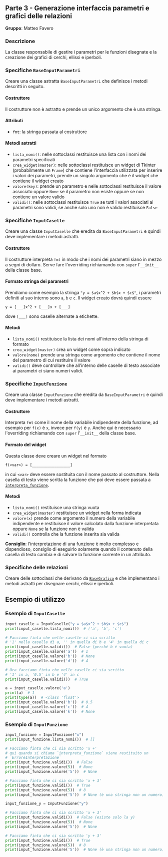 ## Parte 3 - Generazione interfaccia parametri e grafici delle relazioni

**Gruppo**: Matteo Favero

### Descrizione

La classe responsabile di gestire i parametri per le funzioni disegnate e la
creazione dei grafici di cerchi, ellissi e iperboli.

### Specifiche `BaseInputParametri`

Creare una classe astratta `BaseInputParametri` che definisce i metodi descritti
in seguito.

#### Costruttore

Il costruttore non è astratto e prende un unico argomento che è una stringa.

#### Attributi

- `fmt`: la stringa passata al costruttore

#### Metodi astratti

- `lista_nomi()`: nelle sottoclassi restituisce una lista con i nomi dei
  parametri specificati
- `crea_widget(master)`: nelle sottoclassi restituisce un widget di Tkinter
  (probabilmente un `Frame`) che contiene l'interfaccia utilizzata per inserire
  i valori dei parametri, prende un singolo argomento che è il widget che
  contiene il widget creato
- `valore(key)`: prende un parametro e nelle sottoclassi restituisce il valore
  associato oppure `None` se il parametro non esiste oppure se non contiene un
  valore valido
- `validi()`: nelle sottoclassi restituisce `True` se tutti i valori associati
  ai parametri sono validi, se anche solo uno non è valido restituisce `False`

### Specifiche `InputCaselle`

Creare una classe `InputCaselle` che eredita da `BaseInputParametri` e quindi
deve implementare i metodi astratti.

#### Costruttore

Il costruttore interpreta `fmt` in modo che i nomi dei parametri siano in mezzo
a segni di dollaro. Serve fare l'overriding richiamando con `super` l'`__init__`
della classe base.

#### Formato stringa dei parametri

Prendiamo come esempio la stringa `"y = $a$x^2 + $b$x + $c$"`, i parametri
definiti al suo interno sono `a`, `b` e `c`. Il widget creato dovrà quindi
essere

```text
y = [___]x^2 + [___]x + [___]
```

dove `[___]` sono caselle alternate a
etichette.

#### Metodi

- `lista_nomi()` restituisce la lista dei nomi all'interno della stringa di
  formato
- `crea_widget(master)` crea un widget come sopra indicato
- `valore(nome)` prende una stringa come argomento che contiene il nome del
  parametro di cui restituire il valore
- `validi()` deve controllare che all'interno delle caselle di testo associate
  ai parametri ci siano numeri validi.

### Specifiche `InputFunzione`

Creare una classe `InputFunzione` che eredita da `BaseInputParametri` e quindi
deve implementare i metodi astratti.

#### Costruttore

Interpreta `fmt` come il nome della variabile indipendente della funzione, ad
esempio per `f(x)` è `x`, invece per `f(y)` è `y`. Anche qui è necessario
l'overriding richiamando con `super` l'`__init__` della classe base.

#### Formato del widget

Questa classe deve creare un widget nel formato

```text
f(<var>) = [_________________]
```

in cui `<var>` deve essere sostituita con il nome passato al costruttore. Nella
casella di testo viene scritta la funzione che poi deve essere passata a
[`interpreta_funzione`](https://github.com/Classe-4CA-DucaDegliAbruzzi/CalcolatriceGrafica/blob/main/spec/gruppo_5_interpretazione_funzioni.md#specifiche-interpreta_funzione).

#### Metodi

- `lista_nomi()` restituisce una stringa vuota
- `crea_widget(master)` restituisce un widget nella forma indicata
- `valore(x)` prende come argomento il numero della variabile indipendente e
  restituisce il valore calcolato dalla funzione interpretata oppure `None` se
  la funzione non è valida
- `validi()` controlla che la funzione inserita sia valida

**Consiglio**: l'interpretazione di una funzione è molto complesso e
dispendioso, consiglio di eseguirlo solamente quando il contenuto della casella
di testo cambia e di salvare la funzione corrente in un attributo.

### Specifiche delle relazioni

Creare delle sottoclassi che derivano da
[`BaseGrafico`](https://github.com/Classe-4CA-DucaDegliAbruzzi/CalcolatriceGrafica/blob/main/spec/gruppo_4_grafico_base_e_funzioni.md#specifiche-basegrafico)
e che implementano i
metodi astratti per disegnare cerchi, ellissi e iperboli.

## Esempio di utilizzo

### Esempio di `InputCaselle`

```python
input_caselle = InputCaselle("y = $a$x^2 + $b$x + $c$")
print(input_caselle.lista_nomi())  # ['a', 'b', 'c']

# Facciamo finta che nelle caselle ci sia scritto
# '1' nella casella di a, '' in quella di b e '4' in quella di c
print(input_caselle.validi())  # False (perché b è vuota)
print(input_caselle.valore('a'))  # 1
print(input_caselle.valore('b'))  # None
print(input_caselle.valore('d'))  # 4

# Ora facciamo finta che nelle caselle ci sia scritto
# '1' in a, '0.5' in b e '4' in c
print(input_caselle.validi())  # True

a = input_caselle.valore('a')
print(a)  # 1
print(type(a))  # <class 'float'>
print(input_caselle.valore('b'))  # 0.5
print(input_caselle.valore('c'))  # 4
print(input_caselle.valore('k'))  # None
```

### Esempio di `InputFunzione`

```python
input_funzione = InputFunzione("x")
print(input_funzione.lista_nomi())  # []

# Facciamo finta che ci sia scritto 'x +'
# qui quando si chiama `interpreta_funzione` viene restituito un
# `ErroreInterpretazione`
print(input_funzione.validi())  # False
print(input_funzione.valore(5))  # None
print(input_funzione.valore('5'))  # None

# Facciamo finta che ci sia scritto 'x + 3'
print(input_funzione.validi())  # True
print(input_funzione.valore(5))  # 8
print(input_funzione.valore('5'))  # None (è una stringa non un numero)

input_funzione_y = InputFunzione("y")

# Facciamo finta che ci sia scritto 'x + 3'
print(input_funzione.validi())  # False (esiste solo la y)
print(input_funzione.valore(5))  # None
print(input_funzione.valore('5'))  # None

# Facciamo finta che ci sia scritto 'y + 3'
print(input_funzione.validi())  # True
print(input_funzione.valore(5))  # 8
print(input_funzione.valore('5'))  # None (è una stringa non un numero)
```
